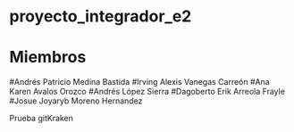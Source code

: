 # proyecto_integrador_e2

# Miembros

#Andrés Patricio Medina Bastida
#Irving Alexis Vanegas Carreón
#Ana Karen Avalos Orozco
#Andrés López Sierra
#Dagoberto Erik Arreola Frayle
#Josue Joyaryb Moreno Hernandez


Prueba gitKraken
